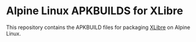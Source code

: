 # Alpine Linux APKBUILDS for XLibre

This repository contains the APKBUILD files for packaging [XLibre](https://github.com/X11Libre) on Alpine Linux.
